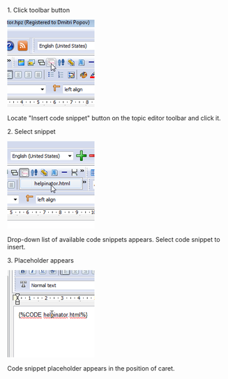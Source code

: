1\. Click toolbar button

![](images\usesnippet1.png)

Locate "Insert code snippet" button on the topic editor toolbar and click it.

2\. Select snippet

![](images\usesnippet2.png)

Drop-down list of available code snippets appears. Select code snippet to insert.

3\. Placeholder appears

![](images\usesnippet3.png)

Code snippet placeholder appears in the position of caret.


